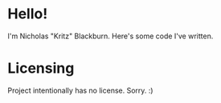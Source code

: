 # Hello!
I'm Nicholas "Kritz" Blackburn. Here's some code I've written.

# Licensing
Project intentionally has no license. Sorry. :)
